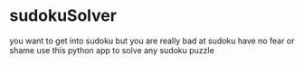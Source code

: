 # sudokuSolver
you want to get into sudoku
but you are really bad at sudoku
have no fear or shame
use this python app to solve any sudoku puzzle
